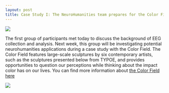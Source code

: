 ```yaml
---
layout: post
title: Case Study I: The NeuroHumanities team prepares for the Color Field Exhibit
---
```

<img src="/neurohumanities/photos/first_meet.png">
<br>
<p>The first group of participants met today to discuss the background of EEG collection and analysis. Next week, this group will be investigating potential neurohumanities applications during a case study with the Color Field. The Color Field features large-scale sculptures by six contemporary artists, such as the sculptures presented below from TYPOE, and provides opportunities to question our perceptions while thinking about the impact color has on our lives. You can find more information about <a href="https://uhsystem.edu/public-art/color-field/">the Color Field here</a> </p>

<img src="/neurohumanities/photos/First_sculpture.jpg">



